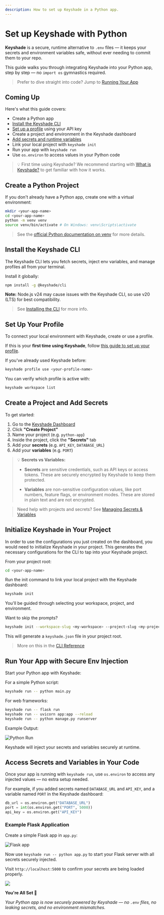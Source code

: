 ```yaml
---
description: How to set up Keyshade in a Python app.
---
```


# Set up Keyshade with Python

**Keyshade** is a secure, runtime alternative to `.env` files — it keeps your secrets and environment variables safe, without ever needing to commit them to your repo.

This guide walks you through integrating Keyshade into your Python app, step by step — no `import os` gymnastics required.

> Prefer to dive straight into code? Jump to [Running Your App](#run-your-app-with-secure-env-injection)

## Coming Up

Here's what this guide covers:

- Create a Python app  
- [Install the Keyshade CLI](/docs/getting-started/installing-the-cli.md)  
- [Set up a profile](/docs/getting-started/setting-up-your-profile.md) using your API key  
- Create a project and environment in the Keyshade dashboard  
- [Add secrets and runtime variables](/docs/getting-started/adding-your-first-secret-and-variable.md)   
- Link your local project with `keyshade init`  
- Run your app with `keyshade run`  
- Use `os.environ` to access values in your Python code

> 💡 First time using Keyshade? We recommend starting with [What is Keyshade?](/docs/getting-started/introduction.md) to get familiar with how it works.

## Create a Python Project

If you don't already have a Python app, create one with a virtual environment:

```bash
mkdir <your-app-name>
cd <your-app-name>
python -m venv venv
source venv/bin/activate # On Windows: venv\Scripts\activate
```

> See the [official Python documentation on venv](https://docs.python.org/3/library/venv.html#how-venv-works) for more details.

## Install the Keyshade CLI

The Keyshade CLI lets you fetch secrets, inject env variables, and manage profiles all from your terminal.

Install it globally:

```bash
npm install -g @keyshade/cli
```

**Note:** Node.js v24 may cause issues with the Keyshade CLI, so use v20 (LTS) for best compatibility.

> See [Installing the CLI](/docs/getting-started/installing-the-cli.md) for more info.

## Set Up Your Profile

To connect your local environment with Keyshade, create or use a profile.

If this is your **first time using Keyshade**, follow [this guide to set up your profile](/docs/getting-started/setting-up-your-profile.md).

If you've already used Keyshade before:

```bash
keyshade profile use <your-profile-name>
```
You can verify which profile is active with:
```bash
keyshade workspace list
```

## Create a Project and Add Secrets

To get started:
1.  Go to the [Keyshade Dashboard](https://app.keyshade.io/)
2.  Click **"Create Project"**
3.  Name your project (e.g. `python-app`)
4.  Inside the project, click the **"Secrets"** tab
5.  Add your **secrets** (e.g. `API_KEY`, `DATABASE_URL`)
6.  Add your **variables** (e.g. `PORT`)

> 💡 **Secrets vs Variables:**
>
>* **Secrets** are sensitive credentials, such as API keys or access tokens. These are securely encrypted by Keyshade to keep them protected.
>
>* **Variables** are non-sensitive configuration values, like port numbers, feature flags, or environment modes. These are stored in plain text and are not encrypted.

> Need help with projects and secrets? See [Managing Secrets & Variables](/docs/getting-started/adding-your-first-secret-and-variable.md)

## Initialize Keyshade in Your Project

In order to use the configurations you just created on the dashboard, you would need to initialize Keyshade in your project. This generates the necessary configurations for the CLI to tap into your Keyshade project.

From your project root:

```bash
cd <your-app-name>
```
Run the init command to link your local project with the Keyshade dashboard:

```bash
keyshade init
```

You'll be guided through selecting your workspace, project, and environment.

Want to skip the prompts?

```bash
keyshade init --workspace-slug <my-workspace> --project-slug <my-project> --environment-slug <my-environment> --private-key <my-private-key>
```
This will generate a `keyshade.json` file in your project root.

> More on this in the [CLI Reference](/docs/getting-started/installing-the-cli.md)

## Run Your App with Secure Env Injection

Start your Python app with Keyshade:

For a simple Python script:
```bash
keyshade run -- python main.py
```

For web frameworks:
```bash
keyshade run -- flask run
keyshade run -- uvicorn app:app --reload
keyshade run -- python manage.py runserver
```

Example Output:

![Python Run](../../../blob/keyshade-python-run.png)

Keyshade will inject your secrets and variables securely at runtime.

## Access Secrets and Variables in Your Code

Once your app is running with `keyshade run`, use `os.environ` to access any injected values — no extra setup needed.

For example, if you added secrets named `DATABASE_URL` and `API_KEY`, and a variable named `PORT` in the Keyshade dashboard:

```python
db_url = os.environ.get("DATABASE_URL")
port = int(os.environ.get("PORT", 5000))
api_key = os.environ.get("API_KEY")
```

### Example Flask Application

Create a simple Flask app in `app.py`:

![Flask app](../../../blob/py-guide-code.png)

Now use `keyshade run -- python app.py` to start your Flask server with all secrets securely injected.

Visit `http://localhost:5000` to confirm your secrets are being loaded properly.

![](../../../blob/py-guide-code-output.png)


**You're All Set 🎊**

_Your Python app is now securely powered by Keyshade — no `.env` files, no leaking secrets, and no environment mismatches._